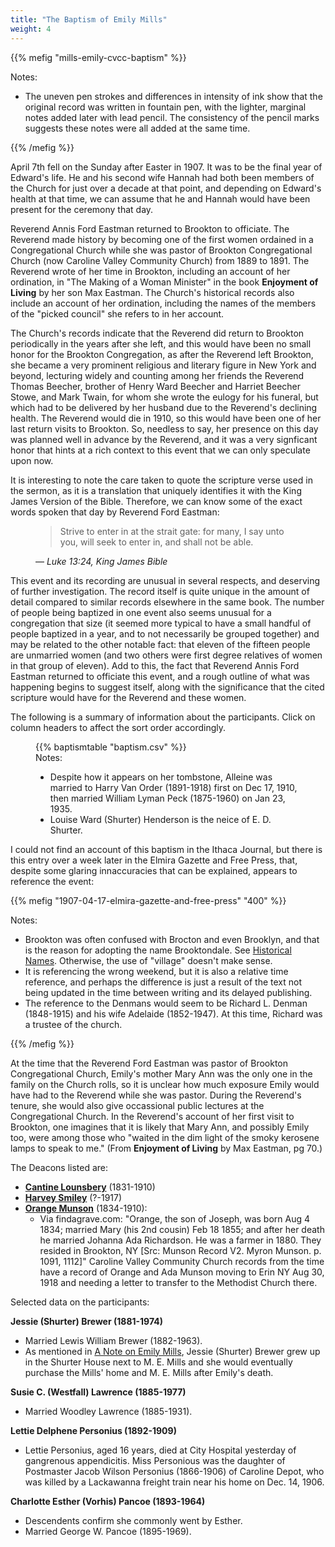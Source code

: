 ```yaml
---
title: "The Baptism of Emily Mills"
weight: 4
---
```


{{% mefig "mills-emily-cvcc-baptism" %}}
<footer>
Notes:

  - The uneven pen strokes and differences in intensity of ink show that the original record was written in fountain pen, with the lighter, marginal notes added later with lead pencil. The consistency of the pencil marks suggests these notes were all added at the same time. 
</footer>
{{% /mefig %}}

April 7th fell on the Sunday after Easter in 1907. It was to be the final year of Edward's life. He and his second wife Hannah had both been members of the Church for just over a decade at that point, and depending on Edward's health at that time, we can assume that he and Hannah would have been present for the ceremony that day.

Reverend Annis Ford Eastman returned to Brookton to officiate. The Reverend made history by becoming one of the first women ordained in a Congregational Church while she was pastor of Brookton Congregational Church (now Caroline Valley Community Church) from 1889 to 1891. The Reverend wrote of her time in Brookton, including an account of her ordination, in "The Making of a Woman Minister" in the book **Enjoyment of Living** by her son Max Eastman. The Church's historical records also include an account of her ordination, including the names of the members of the "picked council" she refers to in her account. 

The Church's records indicate that the Reverend did return to Brookton periodically in the years after she left, and this would have been no small honor for the Brookton Congregation, as after the Reverend left Brookton, she became a very prominent religious and literary figure in New York and beyond, lecturing widely and counting among her friends the Reverend Thomas Beecher, brother of Henry Ward Beecher and Harriet Beecher Stowe, and Mark Twain, for whom she wrote the eulogy for his funeral, but which had to be delivered by her husband due to the Reverend's declining health. The Reverend would die in 1910, so this would have been one of her last return visits to Brookton. So, needless to say, her presence on this day was planned well in advance by the Reverend, and it was a very signficant honor that hints at a rich context to this event that we can only speculate upon now.

It is interesting to note the care taken to quote the scripture verse used in the sermon, as it is a translation that uniquely identifies it with the King James Version of the Bible. Therefore, we can know some of the exact words spoken that day by Reverend Ford Eastman:

<figure>
<blockquote>Strive to enter in at the strait gate: for many, I say unto you, will seek to enter in, and shall not be able.</blockquote>
<figcaption>— <cite>Luke 13:24, King James Bible</cite></figcaption>
</figure>

This event and its recording are unusual in several respects, and deserving of further investigation. The record itself is quite unique in the amount of detail compared to similar records elsewhere in the same book. The number of people being baptized in one event also seems unusual for a congregation that size (it seemed more typical to have a small handful of people baptized in a year, and to not necessarily be grouped together) and may be related to the other notable fact: that eleven of the fifteen people are unmarried women (and two others were first degree relatives of women in that group of eleven). Add to this, the fact that Reverend Annis Ford Eastman returned to officiate this event, and a rough outline of what was happening begins to suggest itself, along with the significance that the cited scripture would have for the Reverend and these women.

The following is a summary of information about the participants. Click on column headers to affect the sort order accordingly.

<figure>
{{% baptismtable "baptism.csv" %}}
<footer>
Notes:

  - Despite how it appears on her tombstone, Alleine was married to Harry Van Order (1891-1918) first on Dec 17, 1910, then married William Lyman Peck (1875-1960) on Jan 23, 1935.
  - Louise Ward (Shurter) Henderson is the neice of E. D. Shurter.
</footer>
</figure>

I could not find an account of this baptism in the Ithaca Journal, but there is this entry over a week later in the Elmira Gazette and Free Press, that, despite some glaring innaccuracies that can be explained, appears to reference the event:

{{% mefig "1907-04-17-elmira-gazette-and-free-press" "400" %}}
<footer>
Notes:

  - Brookton was often confused with Brocton and even Brooklyn, and that is the reason for adopting the name Brooktondale. See [Historical Names](#historical-names). Otherwise, the use of "village" doesn't make sense.
  - It is referencing the wrong weekend, but it is also a relative time reference, and perhaps the difference is just a result of the text not being updated in the time between writing and its delayed publishing.
  - The reference to the Denmans would seem to be Richard L. Denman (1848-1915) and his wife Adelaide (1852-1947).  At this time, Richard was a trustee of the church.
</footer>
{{% /mefig %}}



At the time that the Reverend Ford Eastman was pastor of Brookton Congregational Church, Emily's mother Mary Ann was the only one in the family on the Church rolls, so it is unclear how much exposure Emily would have had to the Reverend while she was pastor. During the Reverend's tenure, she would also give occassional public lectures at the Congregational Church. In the Reverend's account of her first visit to Brookton, one imagines that it is likely that Mary Ann, and possibly Emily too, were among those who "waited in the dim light of the smoky kerosene lamps to speak to me." (From **Enjoyment of Living** by Max Eastman, pg 70.)

The Deacons listed are:

  - **[Cantine Lounsbery](https://www.findagrave.com/memorial/89338791/cantine-lounsbery)** (1831-1910)
  - **[Harvey Smiley](https://www.findagrave.com/memorial/24763291/harvey-smiley)** (?-1917)
  - **[Orange Munson](https://www.findagrave.com/memorial/95123044/orange-munson)** (1834-1910):
      - Via findagrave.com: "Orange, the son of Joseph, was born Aug 4 1834; married Mary (his 2nd cousin) Feb 18 1855; and after her death he married Johanna Ada Richardson. He was a farmer in 1880. They resided in Brookton, NY [Src: Munson Record V2. Myron Munson. p. 1091, 1112]" Caroline Valley Community Church records from the time have a record of Orange and Ada Munson moving to Erin NY Aug 30, 1918 and needing a letter to transfer to the Methodist Church there.

Selected data on the participants:

**Jessie (Shurter) Brewer (1881-1974)**

  - Married Lewis William Brewer (1882-1963).
  - As mentioned in [A Note on Emily Mills](#a-note-on-emily-mills), Jessie (Shurter) Brewer grew up in the Shurter House next to M. E. Mills and she would eventually purchase the Mills' home and M. E. Mills after Emily's death.


**Susie C. (Westfall) Lawrence (1885-1977)**

  - Married Woodley Lawrence (1885-1931).


**Lettie Delphene Personius (1892-1909)**

  - Lettie Personius, aged 16 years, died at City Hospital yesterday of gangrenous appendicitis. Miss Personious was the daughter of Postmaster Jacob Wilson Personius (1866-1906) of Caroline Depot, who was killed by a Lackawanna freight train near his home on Dec. 14, 1906. 

**Charlotte Esther (Vorhis) Pancoe (1893-1964)**

  - Descendents confirm she commonly went by Esther.
  - Married George W. Pancoe (1895-1969).
